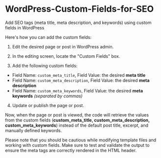 # WordPress-Custom-Fields-for-SEO

Add SEO tags (meta title, meta description, and keywords) using custom fields in WordPress

Here's how you can add the custom fields:

1. Edit the desired page or post in WordPress admin.

2. In the editing screen, locate the "Custom Fields" box.

3. Add the following custom fields:
<ul>
<li>Field Name: <code>custom_meta_title</code>, Field Value: the desired <b>meta title</b></li>
<li>Field Name: <code>custom_meta_description</code>, Field Value: the desired <b>meta description</b></li>
<li>Field Name: <code>custom_meta_keywords</code>, Field Value: the desired <b>meta keywords</b> <em>(separated by commas)</em></li>
</ul>

4. Update or publish the page or post.

Now, when the page or post is viewed, the code will retrieve the values from the custom fields (<b>custom_meta_title, custom_meta_description, custom_meta_keywords</b>) instead of the default post title, excerpt, and manually defined keywords.

Please note that you should be cautious while modifying template files and working with custom fields. Make sure to test and validate the output to ensure the meta tags are correctly rendered in the HTML header.
